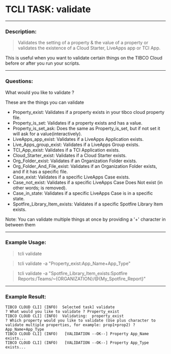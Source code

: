 # TCLI TASK: validate

---
### Description:
> Validates the setting of a property & the value of a property or validates the existence of a Cloud Starter, LiveApps app or TCI App.

This is useful when you want to validate certain things on the TIBCO Cloud before or after you run your scripts.

---
### Questions:

What would you like to validate ?

These are the things you can validate
* Property_exist: Validates if a property exists in your tibco cloud property file.
* Property_is_set: Validates if a property exists and has a value.
* Property_is_set_ask: Does the same as Property_is_set, but if not set it will ask for a value(interactively).
* LiveApps_app_exist: Validates if a LiveApps Application exists.
* Live_Apps_group_exist: Validates if a LiveApps Group exists.
* TCI_App_exist: Validates if a TCI Application exists.
* Cloud_Starter_exist: Validates if a Cloud Starter exists.
* Org_Folder_exist: Validates if an Organization Folder exists.
* Org_Folder_And_File_exist: Validates if an Organization Folder exists, and if it has a specific file.
* Case_exist: Validates if a specific LiveApps Case exists.
* Case_not_exist: Validates if a specific LiveApps Case Does Not exist (in other words; is removed).
* Case_in_state: Validates if a specific LiveApps Case is in a specific state.
* Spotfire_Library_Item_exists: Validates if a specific Spotfire Library Item exists.

Note: You can validate multiple things at once by providing a '+' character in between them

---
### Example Usage:
> tcli validate

> tcli validate -a "Property_exist:App_Name+App_Type"

> tcli validate -a "Spotfire_Library_Item_exists:Spotfire Reports:/Teams/~{ORGANIZATION}/@{My_Spotfire_Report}" 

---
### Example Result:

```console
TIBCO CLOUD CLI] (INFO)  Selected task] validate
? What would you like to validate ? Property_exist
TIBCO CLOUD CLI] (INFO)  Validating:  property_exist
? Which property would you like to validate (Use plus character to validate multiple properties, for example: prop1+prop2) ? App_Name+App_Type
TIBCO CLOUD CLI] (INFO)   [VALIDATION --OK--] Property App_Name exists...
TIBCO CLOUD CLI] (INFO)   [VALIDATION --OK--] Property App_Type exists...
```

